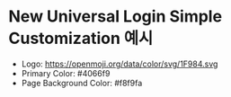 # New Universal Login Simple Customization 예시

- Logo: https://openmoji.org/data/color/svg/1F984.svg
- Primary Color: #4066f9
- Page Background Color: #f8f9fa
